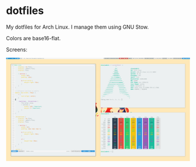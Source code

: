 # dotfiles

My dotfiles for Arch Linux. I manage them using GNU Stow.

Colors are base16-flat.

Screens:

![sexy](./screen.png)

